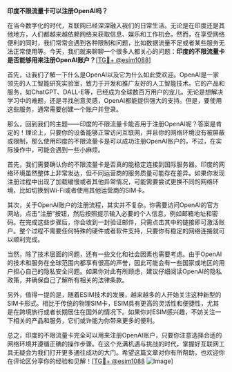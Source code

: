 **印度不限流量卡可以注册OpenAI吗？**

在当今数字化的时代，互联网已经深深融入我们的日常生活。无论是在印度还是其他地方，人们都越来越依赖网络来获取信息、娱乐和工作机会。然而，在享受网络便利的同时，我们常常会遇到各种限制和问题，比如数据流量不足或者某些服务无法正常使用等。今天，我们就来聊聊一个很多人都关心的问题：**印度的不限流量卡是否能够用来注册OpenAI账户？**[[TG💪+ @esim1088](https://t.me/s/esim1088)]

首先，让我们了解一下什么是OpenAI以及它为什么如此受欢迎。OpenAI是一家领先的人工智能研究实验室，致力于开发和推广友好的人工智能技术。它的产品和服务，如ChatGPT、DALL-E等，已经成为全球数百万用户的宠儿。无论是想解决学习中的难题，还是寻找创意灵感，OpenAI都能提供强大的支持。但是，要使用这些服务，通常需要创建一个账户并登录。

那么，回到我们的主题——印度的不限流量卡能否用于注册OpenAI呢？答案是肯定的！理论上，只要你的设备能够正常访问互联网，并且你的网络环境没有被屏蔽或限制，那么使用印度的不限流量卡是可以成功注册OpenAI账户的。不过，在实际操作中，可能会遇到一些小麻烦。

首先，我们需要确认你的不限流量卡是否真的能稳定连接到国际服务器。印度的网络环境虽然整体上非常发达，但不同运营商的服务质量可能存在差异。如果你发现注册过程中出现了加载缓慢或者其他异常情况，可能需要尝试更换不同的网络环境，比如切换到Wi-Fi或者使用其他运营商的SIM卡。

其次，关于OpenAI账户的注册流程，其实并不复杂。你需要访问OpenAI的官方网站，点击“注册”按钮，然后按照提示输入必要的个人信息，例如邮箱地址和密码。在完成这些步骤后，你会收到一封验证邮件，只需点击其中的链接即可激活账户。整个过程不需要任何特殊的硬件或者软件支持，只要你有稳定的网络连接就可以顺利完成。

当然，除了技术层面的问题，还有一些文化和社会因素也需要考虑。由于OpenAI的技术和服务在全球范围内都享有很高的声誉，因此可能会有一些国家或地区的用户担心自己的隐私安全问题。如果你对此有所顾虑，建议仔细阅读OpenAI的隐私政策，并确保自己了解所有相关的法律条款。

另外，值得一提的是，随着ESIM技术的发展，越来越多的人开始关注这种新型的SIM卡形式。相比于传统的物理SIM卡，ESIM具有更高的灵活性和便捷性，尤其是在跨境旅行或者长期居住在国外的情况下。如果你对ESIM感兴趣，不妨关注一下相关的产品和服务，它们或许能为你带来更多的便利。

总之，印度的不限流量卡完全可以用来注册OpenAI账户，只要你注意选择合适的网络环境并遵循正确的操作步骤。在这个充满机遇与挑战的时代，掌握好互联网工具无疑会为我们打开更多通往成功的大门。希望这篇文章对你有所帮助，也欢迎你在评论区分享你的经验和见解！[[TG💪+ @esim1088](https://t.me/s/esim1088) ![Image](https://i.postimg.cc/4NQfJmqS/Snipaste-2025-05-13-00-14-12.png)]